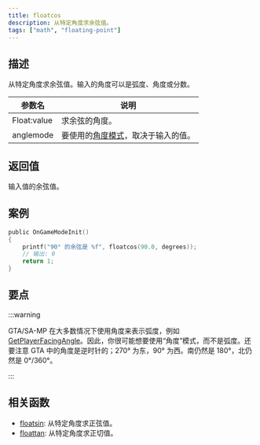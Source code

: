 ```yaml
---
title: floatcos
description: 从特定角度求余弦值。
tags: ["math", "floating-point"]
---
```


<LowercaseNote />

## 描述

从特定角度求余弦值。输入的角度可以是弧度、角度或分数。

| 参数名      | 说明                                                          |
| ----------- | ------------------------------------------------------------- |
| Float:value | 求余弦的角度。                                                |
| anglemode   | 要使用的[角度模式](../resources/anglemodes)，取决于输入的值。 |

## 返回值

输入值的余弦值。

## 案例

```c
public OnGameModeInit()
{
    printf("90° 的余弦是 %f", floatcos(90.0, degrees));
    // 输出: 0
    return 1;
}
```

## 要点

:::warning

GTA/SA-MP 在大多数情况下使用角度来表示弧度，例如[GetPlayerFacingAngle](GetPlayerFacingAngle)。因此，你很可能想要使用“角度”模式，而不是弧度。还要注意 GTA 中的角度是逆时针的；270° 为东，90° 为西。南仍然是 180°，北仍然是 0°/360°。

:::

## 相关函数

- [floatsin](floatsin): 从特定角度求正弦值。
- [floattan](floattan): 从特定角度求正切值。
